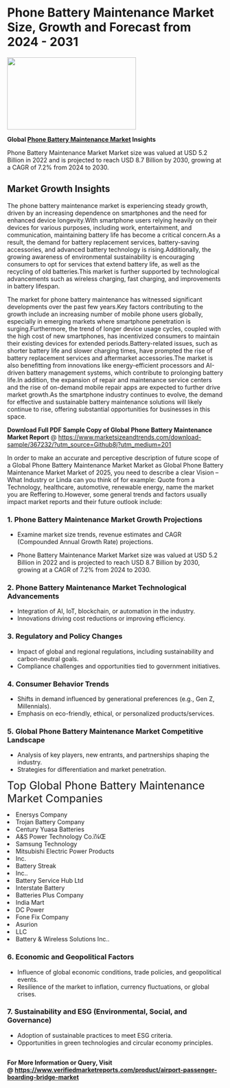 <H1>Phone Battery Maintenance Market Size, Growth and Forecast from 2024 - 2031</H1><img class="aligncenter size-medium wp-image-584254" src="https://thirdeyenews.in/wp-content/uploads/2024/09/Global-Market-Research-300x168.jpeg" alt="" width="300" height="168" /><p><strong>Global&nbsp;<a href="https://www.marketsizeandtrends.com/download-sample/367232/?utm_source=Github8j?utm_medium=201">Phone Battery Maintenance Market</a> Insights</strong></p><p>Phone Battery Maintenance Market Market size was valued at USD 5.2 Billion in 2022 and is projected to reach USD 8.7 Billion by 2030, growing at a CAGR of 7.2% from 2024 to 2030.</p><p><h2>Market Growth Insights</h2> <p>The phone battery maintenance market is experiencing steady growth, driven by an increasing dependence on smartphones and the need for enhanced device longevity.With smartphone users relying heavily on their devices for various purposes, including work, entertainment, and communication, maintaining battery life has become a critical concern.As a result, the demand for battery replacement services, battery-saving accessories, and advanced battery technology is rising.Additionally, the growing awareness of environmental sustainability is encouraging consumers to opt for services that extend battery life, as well as the recycling of old batteries.This market is further supported by technological advancements such as wireless charging, fast charging, and improvements in battery lifespan.</p> <p>The market for phone battery maintenance has witnessed significant developments over the past few years.Key factors contributing to the growth include an increasing number of mobile phone users globally, especially in emerging markets where smartphone penetration is surging.Furthermore, the trend of longer device usage cycles, coupled with the high cost of new smartphones, has incentivized consumers to maintain their existing devices for extended periods.Battery-related issues, such as shorter battery life and slower charging times, have prompted the rise of battery replacement services and aftermarket accessories.The market is also benefitting from innovations like energy-efficient processors and AI-driven battery management systems, which contribute to prolonging battery life.In addition, the expansion of repair and maintenance service centers and the rise of on-demand mobile repair apps are expected to further drive market growth.As the smartphone industry continues to evolve, the demand for effective and sustainable battery maintenance solutions will likely continue to rise, offering substantial opportunities for businesses in this space.<p><span class=""><strong>Download Full PDF Sample Copy of Global Phone Battery Maintenance Market Report</strong> @ <a href="https://www.marketsizeandtrends.com/download-sample/367232/?utm_source=Github8j?utm_medium=201" target="_blank">https://www.marketsizeandtrends.com/download-sample/367232/?utm_source=Github8j?utm_medium=201</a></span></p><p>In order to make an accurate and perceptive description of future scope of a Global&nbsp;Phone Battery Maintenance Market Market as Global&nbsp;Phone Battery Maintenance Market Market of 2025, you need to describe a clear Vision &ndash; What Industry or Linda can you think of for example: Quote from a Technology, healthcare, automotive, renewable energy, name the market you are Reffering to.However, some general trends and factors usually impact market reports and their future outlook include:</p><h3>1.&nbsp;<strong>Phone Battery Maintenance Market Growth Projections</strong></h3><ul><li>Examine market size trends, revenue estimates and CAGR (Compounded Annual Growth Rate) projections.</li><li><p>Phone Battery Maintenance Market Market size was valued at USD 5.2 Billion in 2022 and is projected to reach USD 8.7 Billion by 2030, growing at a CAGR of 7.2% from 2024 to 2030.</p></li></ul><h3>2.&nbsp;<strong>Phone Battery Maintenance Market Technological Advancements</strong></h3><ul><li>Integration of AI, IoT, blockchain, or automation in the industry.</li><li>Innovations driving cost reductions or improving efficiency.</li></ul><h3>3.&nbsp;<strong>Regulatory and Policy Changes</strong></h3><ul><li>Impact of global and regional regulations, including sustainability and carbon-neutral goals.</li><li>Compliance challenges and opportunities tied to government initiatives.</li></ul><h3>4.&nbsp;<strong>Consumer Behavior Trends</strong></h3><ul><li>Shifts in demand influenced by generational preferences (e.g., Gen Z, Millennials).</li><li>Emphasis on eco-friendly, ethical, or personalized products/services.</li></ul><h3>5.&nbsp;<strong>Global Phone Battery Maintenance Market Competitive Landscape</strong></h3><ul><li>Analysis of key players, new entrants, and partnerships shaping the industry.</li><li>Strategies for differentiation and market penetration.</li></ul><p data-pm-slice="1 1 []"><span style="color: inherit; font-family: inherit; font-size: 25px;">Top Global Phone Battery Maintenance Market Companies</span></p><div class="" data-test-id=""><p><li>Enersys Company</li><li> Trojan Battery Company</li><li> Century Yuasa Batteries</li><li> A&S Power Technology Co.ï¼Œ</li><li> Samsung Technology</li><li> Mitsubishi Electric Power Products</li><li>Inc.</li><li> Battery Streak</li><li> Inc..</li><li> Battery Service Hub Ltd</li><li> Interstate Battery</li><li> Batteries Plus Company</li><li> India Mart</li><li> DC Power</li><li> Fone Fix Company</li><li> Asurion</li><li>LLC</li><li> Battery & Wireless Solutions Inc..</li></p></div><h3>6.&nbsp;<strong>Economic and Geopolitical Factors</strong></h3><ul><li>Influence of global economic conditions, trade policies, and geopolitical events.</li><li>Resilience of the market to inflation, currency fluctuations, or global crises.</li></ul><h3>7.&nbsp;<strong>Sustainability and ESG (Environmental, Social, and Governance)</strong></h3><ul><li>Adoption of sustainable practices to meet ESG criteria.</li><li>Opportunities in green technologies and circular economy principles.</li></ul><h2><strong style="font-size: 14px;">For More Information or Query, Visit @&nbsp;</strong><a style="background-color: #ffffff; font-size: 14px;" href="https://www.marketsizeandtrends.com/report/phone-battery-maintenance-market/" target="_blank">https://www.verifiedmarketreports.com/product/airport-passenger-boarding-bridge-market</a></h2>